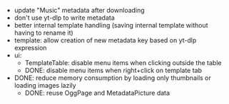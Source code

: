 * update "Music" metadata after downloading
* don't use yt-dlp to write metadata
* better internal template handling (saving internal template without having to rename it)
* template: allow creation of new metadata key based on yt-dlp expression
* ui:
  * TemplateTable: disable menu items when clicking outside the table
  * DONE: disable menu items when right+click on template tab
* DONE: reduce memory consumption by loading only thumbnails or loading images lazily
  * DONE: reuse OggPage and MetadataPicture data